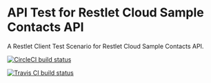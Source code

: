 API Test for Restlet Cloud Sample Contacts API
=======

A Restlet Client Test Scenario for Restlet Cloud Sample Contacts API.

[![CircleCI build status](https://circleci.com/gh/antoine-richard/contacts-api-tests.svg?style=shield)](https://circleci.com/gh/antoine-richard/contacts-api-tests)

[![Travis CI build status](https://travis-ci.org/antoine-richard/contacts-api-tests.svg?branch=master)](https://travis-ci.org/antoine-richard/contacts-api-tests)
